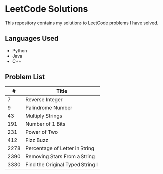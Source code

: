 # LeetCode Solutions

This repository contains my solutions to LeetCode problems I have solved.

## Languages Used
- Python
- Java
- C++

## Problem List

| #    | Title                        |
|------|------------------------------|
|    7 | Reverse Integer              |
|    9 | Palindrome Number            |
|   43 | Multiply Strings             |
|  191 | Number of 1 Bits             |
|  231 | Power of Two                 |
|  412 | Fizz Buzz                    |
| 2278 | Percentage of Letter in String |
| 2390 | Removing Stars From a String |
| 3330 | Find the Original Typed String I |